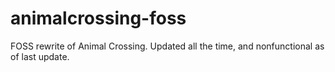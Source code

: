 # animalcrossing-foss
FOSS rewrite of Animal Crossing. Updated all the time, and nonfunctional as of last update.
